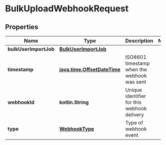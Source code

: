 
# BulkUploadWebhookRequest

## Properties
| Name | Type | Description | Notes |
| ------------ | ------------- | ------------- | ------------- |
| **bulkUserImportJob** | [**BulkUserImportJob**](BulkUserImportJob.md) |  |  |
| **timestamp** | [**java.time.OffsetDateTime**](java.time.OffsetDateTime.md) | ISO8601 timestamp when the webhook was sent |  |
| **webhookId** | **kotlin.String** | Unique identifier for this webhook delivery |  |
| **type** | [**WebhookType**](WebhookType.md) | Type of webhook event |  |



